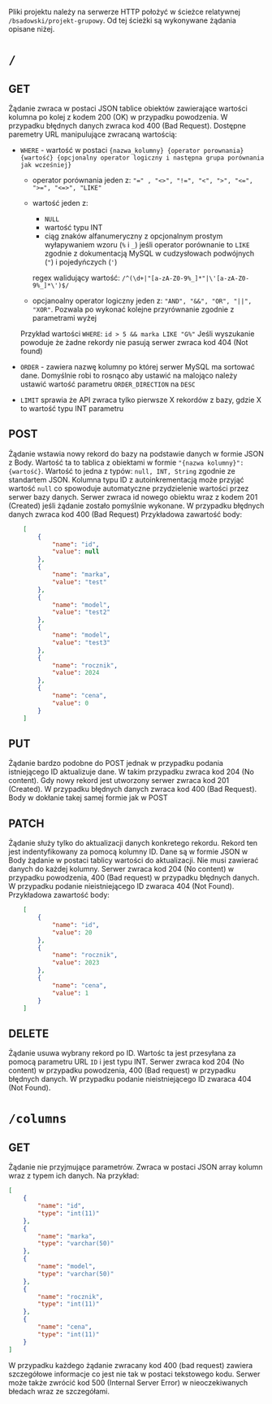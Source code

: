 Pliki projektu należy na serwerze HTTP położyć w ścieżce relatywnej `/bsadowski/projekt-grupowy`. Od tej ścieżki są wykonywane żądania opisane niżej. 

# `/`

## GET

Żądanie zwraca w postaci JSON tablice obiektów zawierające wartości kolumna po kolej z kodem 200 (OK) w przypadku powodzenia. W przypadku błędnych danych zwraca kod 400 (Bad Request).
Dostępne paremetry URL manipulujące zwracaną wartością:

- `WHERE` - wartość w postaci `{nazwa_kolumny} {operator porownania} {wartość} {opcjonalny operator logiczny i następna grupa porównania jak wcześniej}`
    - operator porównania jeden z: `"=" , "<>", "!=", "<", ">", "<=", ">=", "<=>", "LIKE"`
    - wartość jeden z:
        - `NULL`
        - wartość typu INT
        - ciąg znaków alfanumeryczny z opcjonalnym prostym wyłapywaniem wzoru (`%` i `_`) jeśli operator porównanie to `LIKE` zgodnie z dokumentacją MySQL w cudzysłowach podwójnych (`"`) i pojedyńczych (`'`)
    
        regex walidujący wartość: `/^(\d+|"[a-zA-Z0-9%_]*"|\'[a-zA-Z0-9%_]*\')$/`

    - opcjanoalny operator logiczny jeden z: `"AND", "&&", "OR", "||", "XOR"`. Pozwala po wykonać kolejne przyrównanie zgodnie z parametrami wyżej

    Przykład wartości `WHERE`: `id > 5 && marka LIKE "G%"`
    Jeśli wyszukanie powoduje że żadne rekordy nie pasują serwer zwraca kod 404 (Not found)
- `ORDER` - zawiera nazwę kolumny po której serwer MySQL ma sortować dane. Domyślnie robi to rosnąco aby ustawić na malojąco należy ustawić wartość parametru `ORDER_DIRECTION` na `DESC`
- `LIMIT` sprawia że API zwraca tylko pierwsze X rekordów z bazy, gdzie X to wartość typu INT parametru


## POST
Żądanie wstawia nowy rekord do bazy na podstawie danych w formie JSON z Body. Wartość ta to tablica z obiektami w formie `"{nazwa kolumny}": {wartość}`. Wartość to jedna z typów: `null, INT, String` zgodnie ze standartem JSON. Kolumna typu ID z autoinkrementacją może przyjąć wartość `null` co spowoduje automatyczne przydzielenie wartości przez serwer bazy danych. Serwer zwraca id nowego obiektu wraz z kodem 201 (Created) jeśli żądanie zostało pomyślnie wykonane. W przypadku błędnych danych zwraca kod 400 (Bad Request)
Przykładowa zawartość body:
```JSON
    [
        {
            "name": "id",
            "value": null
        },
        {
            "name": "marka",
            "value": "test"
        },
        {
            "name": "model",
            "value": "test2"
        },
        {
            "name": "model",
            "value": "test3"
        },
        {
            "name": "rocznik",
            "value": 2024
        },
        {
            "name": "cena",
            "value": 0
        }
    ]
```

## PUT
Żądanie bardzo podobne do POST jednak w przypadku podania istniejącego ID aktualizuje dane. W takim przypadku zwraca kod 204 (No content). Gdy nowy rekord jest utworzony serwer zwraca kod 201 (Created). W przypadku błędnych danych zwraca kod 400 (Bad Request). Body w dokłanie takej samej formie jak w POST

## PATCH
Żądanie służy tylko do aktualizacji danych konkretego rekordu. Rekord ten jest indentyfikowany za pomocą kolumny ID. Dane są w formie JSON w Body żądanie w postaci tablicy wartości do aktualizacji. Nie musi zawierać danych do każdej kolumny. Serwer zwraca kod 204 (No content) w przypadku powodzenia, 400 (Bad request) w przypadku błędnych danych. W przypadku podanie nieistniejącego ID zwaraca 404 (Not Found). 
Przykładowa zawartość body:
```JSON
    [
        {
            "name": "id",
            "value": 20
        },
        {
            "name": "rocznik",
            "value": 2023
        },
        {
            "name": "cena",
            "value": 1
        }
    ]
```

## DELETE
Żądanie usuwa wybrany rekord po ID. Wartośc ta jest przesyłana za pomocą parametru URL `ID` i jest typu INT. Serwer zwraca kod 204 (No content) w przypadku powodzenia, 400 (Bad request) w przypadku błędnych danych. W przypadku podanie nieistniejącego ID zwaraca 404 (Not Found).

# `/columns`
## GET
Żądanie nie przyjmujące parametrów. Zwraca w postaci JSON array kolumn wraz z typem ich danych. Na przykład:
```JSON
[
    {
        "name": "id",
        "type": "int(11)"
    },
    {
        "name": "marka",
        "type": "varchar(50)"
    },
    {
        "name": "model",
        "type": "varchar(50)"
    },
    {
        "name": "rocznik",
        "type": "int(11)"
    },
    {
        "name": "cena",
        "type": "int(11)"
    }
]
```


W przypadku każdego żądanie zwracany kod 400 (bad request) zawiera szczegółowe informacje co jest nie tak w postaci tekstowego kodu. Serwer może także zwrócić kod 500 (Internal Server Error) w nieoczekiwanych błedach wraz ze szczegółami.